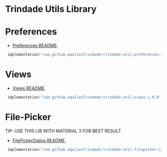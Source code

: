 # Trindade Utils Library 

# Preferences

* [Preferences README](https://github.com/aquilesTrindade/trindade-util/tree/release/filepicker/README.md).

```kotlin
 implementation("com.github.aquilesTrindade:trindade-util:preferences:1.0.0")
```

# Views 

* [Views README](https://github.com/aquilesTrindade/trindade-util/tree/release/views/README.md).

```kotlin
 implementation("com.github.aquilesTrindade:trindade-util:views:1.0.0")
```

# File-Picker
TIP: USE THIS LIB WITH MATERIAL 3 FOR BEST RESULT

* [FilePickerDialog README](https://github.com/aquilesTrindade/trindade-util/tree/release/filepicker/README.md).

```kotlin
 implementation("com.github.aquilesTrindade:trindade-util:filepicker:1.0.0")
```

